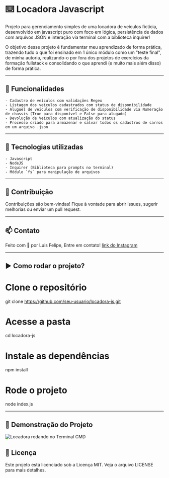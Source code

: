 # ⌨️ Locadora Javascript

Projeto para gerenciamento simples de uma locadora de veículos fictícia, desenvolvido em javascript puro com foco em lógica, persistência de dados com arquivos JSON e interação via terminal com a biblioteca inquirer!

O objetivo desse projeto é fundamentar meu aprendizado de forma prática, trazendo tudo o que foi ensinado em 1 único módulo como um "teste final", de minha autoria, realizando-o por fora dos projetos de exercícios da formação fullstack e consolidando o que aprendi (e muito mais além disso) de forma prática.

---

## 🚀 Funcionalidades

    - Cadastro de veículos com validações Regex
    - Listagem dos veículos cadastrados com status de disponibilidade
    - Aluguel de veículos com verificação de disponibilidade via Numeração de chassis (True para disponível e False para alugado)
    - Devolução de Veículos com atualização do status
    - Processo criado para armazenar e salvar todos os cadastros de carros em um arquivo .json

---

## 🧰 Tecnologias utilizadas

    - Javascript
    - NodeJS
    - Inquirer (Biblioteca para prompts no terminal)
    - Módulo `fs` para manipulação de arquivos

---

## 🤝 Contribuição

Contribuições são bem-vindas! Fique à vontade para abrir issues, sugerir melhorias ou enviar um pull request.

---

## 📫 Contato

Feito com 💙 por Luis Felipe, Entre em contato!
[link do Instagram](https://instagram.com/lfelipe9535.dev)

---

## ▶️ Como rodar o projeto?

# Clone o repositório
git clone https://github.com/seu-usuario/locadora-js.git

# Acesse a pasta
cd locadora-js

# Instale as dependências
npm install

# Rode o projeto
node index.js

---

## 📸 Demonstração do Projeto

![Locadora rodando no Terminal CMD](https://i.imgur.com/eJrB6qu.png)

## 📄 Licença
Este projeto está licenciado sob a Licença MIT. Veja o arquivo LICENSE para mais detalhes.
